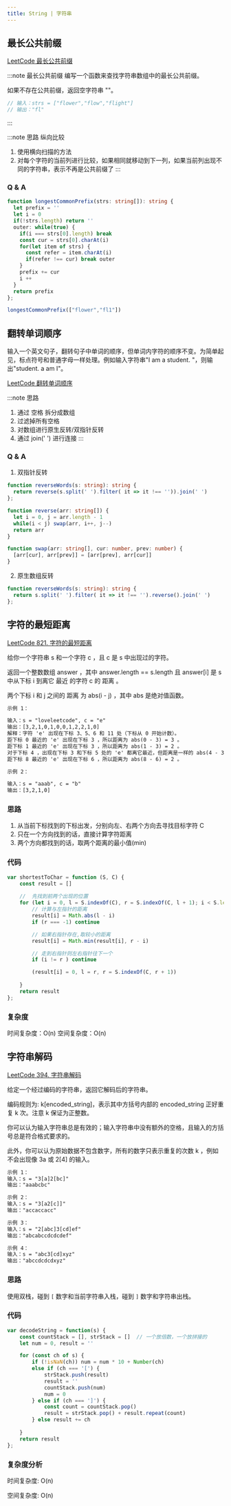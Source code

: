 ```yaml
---
title: String | 字符串
---
```



## 最长公共前缀


[LeetCode 最长公共前缀](https://leetcode-cn.com/problems/longest-common-prefix/)


:::note 最长公共前缀
编写一个函数来查找字符串数组中的最长公共前缀。

如果不存在公共前缀，返回空字符串 ""。

```js
// 输入：strs = ["flower","flow","flight"]
// 输出："fl"
```
:::


:::note 思路
纵向比较

1. 使用横向扫描的方法
2. 对每个字符的当前列进行比较，如果相同就移动到下一列，如果当前列出现不同的字符串，表示不再是公共前缀了
:::


### Q & A

```ts
function longestCommonPrefix(strs: string[]): string {
  let prefix = ''
  let i = 0
  if(!strs.length) return ''
  outer: while(true) {
    if(i === strs[0].length) break
    const cur = strs[0].charAt(i)
    for(let item of strs) {
      const refer = item.charAt(i)
      if(refer !== cur) break outer
    }
    prefix += cur
    i ++
  }
  return prefix
};

longestCommonPrefix(["flower","fl1"])
```


## 翻转单词顺序

输入一个英文句子，翻转句子中单词的顺序，但单词内字符的顺序不变。为简单起见，标点符号和普通字母一样处理。例如输入字符串"I am a student. "，则输出"student. a am I"。

[LeetCode 翻转单词顺序](https://leetcode-cn.com/problems/fan-zhuan-dan-ci-shun-xu-lcof/)


:::note 思路
1. 通过 空格 拆分成数组
2. 过滤掉所有空格
3. 对数组进行原生反转/双指针反转
4. 通过 join(' ') 进行连接
:::

### Q & A

1. 双指针反转

```ts
function reverseWords(s: string): string {
  return reverse(s.split(' ').filter( it => it !== '')).join(' ')
};

function reverse(arr: string[]) {
  let i = 0, j = arr.length - 1
  while(i < j) swap(arr, i++, j--)
  return arr
}

function swap(arr: string[], cur: number, prev: number) {
  [arr[cur], arr[prev]] = [arr[prev], arr[cur]]
}
```

2. 原生数组反转

```ts
function reverseWords(s: string): string {
  return s.split(' ').filter( it => it !== '').reverse().join(' ')
};
```

## 字符的最短距离

[LeetCode 821. 字符的最短距离](https://leetcode-cn.com/problems/shortest-distance-to-a-character/)

给你一个字符串 s 和一个字符 c ，且 c 是 s 中出现过的字符。

返回一个整数数组 answer ，其中 answer.length == s.length 且 answer[i] 是 s 中从下标 i 到离它 最近 的字符 c 的 距离 。

两个下标 i 和 j 之间的 距离 为 abs(i - j) ，其中 abs 是绝对值函数。

```txt
示例 1：

输入：s = "loveleetcode", c = "e"
输出：[3,2,1,0,1,0,0,1,2,2,1,0]
解释：字符 'e' 出现在下标 3、5、6 和 11 处（下标从 0 开始计数）。
距下标 0 最近的 'e' 出现在下标 3 ，所以距离为 abs(0 - 3) = 3 。
距下标 1 最近的 'e' 出现在下标 3 ，所以距离为 abs(1 - 3) = 2 。
对于下标 4 ，出现在下标 3 和下标 5 处的 'e' 都离它最近，但距离是一样的 abs(4 - 3) == abs(4 - 5) = 1 。
距下标 8 最近的 'e' 出现在下标 6 ，所以距离为 abs(8 - 6) = 2 。

示例 2：

输入：s = "aaab", c = "b"
输出：[3,2,1,0]
```

### 思路

1. 从当前下标找到的下标出发，分别向左、右两个方向去寻找目标字符 C
2. 只在一个方向找到的话，直接计算字符距离
3. 两个方向都找到的话，取两个距离的最小值(min)

### 代码

```js
var shortestToChar = function (S, C) {
    const result = []
    
    //  先找到前两个出现的位置
    for (let i = 0, l = S.indexOf(C), r = S.indexOf(C, l + 1); i < S.length; i++) {
        // 计算与左指针的距离
        result[i] = Math.abs(l - i)
        if (r === -1) continue

        // 如果右指针存在,取较小的距离
        result[i] = Math.min(result[i], r - i)

        // 走到右指针则左右指针往下一个
        if (i != r ) continue

        (result[i] = 0, l = r, r = S.indexOf(C, r + 1))
       
    }
    return result
};
```

### 复杂度

时间复杂度：O(n)
空间复杂度：O(n)

## 字符串解码

[LeetCode 394. 字符串解码](https://leetcode-cn.com/problems/decode-string/)

给定一个经过编码的字符串，返回它解码后的字符串。

编码规则为: k[encoded_string]，表示其中方括号内部的 encoded_string 正好重复 k 次。注意 k 保证为正整数。

你可以认为输入字符串总是有效的；输入字符串中没有额外的空格，且输入的方括号总是符合格式要求的。

此外，你可以认为原始数据不包含数字，所有的数字只表示重复的次数 k ，例如不会出现像 3a 或 2[4] 的输入。

```txt
示例 1：
输入：s = "3[a]2[bc]"
输出："aaabcbc"

示例 2：
输入：s = "3[a2[c]]"
输出："accaccacc"

示例 3：
输入：s = "2[abc]3[cd]ef"
输出："abcabccdcdcdef"

示例 4：
输入：s = "abc3[cd]xyz"
输出："abccdcdcdxyz"
```
### 思路

使用双栈，碰到 `[` 数字和当前字符串入栈，碰到 `]` 数字和字符串出栈。

### 代码

```js
var decodeString = function(s) {
    const countStack = [], strStack = []  // 一个放倍数，一个放拼接的
    let num = 0, result = ''

    for (const ch of s) {
        if (!isNaN(ch)) num = num * 10 + Number(ch)
        else if (ch === '[') {
            strStack.push(result)
            result = ''        
            countStack.push(num) 
            num = 0               
        } else if (ch === ']') { 
            const count = countStack.pop()
            result = strStack.pop() + result.repeat(count)
        } else result += ch                  
            
    }
    return result
};
```

### 复杂度分析

时间复杂度: O(n)

空间复杂度: O(n)